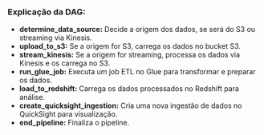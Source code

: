 
### **Explicação da DAG:**
- **determine_data_source:** Decide a origem dos dados, se será do S3 ou streaming via Kinesis.
- **upload_to_s3:** Se a origem for S3, carrega os dados no bucket S3.
- **stream_kinesis:** Se a origem for streaming, processa os dados via Kinesis e os carrega no S3.
- **run_glue_job:** Executa um job ETL no Glue para transformar e preparar os dados.
- **load_to_redshift:** Carrega os dados processados no Redshift para análise.
- **create_quicksight_ingestion:** Cria uma nova ingestão de dados no QuickSight para visualização.
- **end_pipeline:** Finaliza o pipeline.
